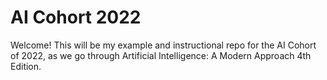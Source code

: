 # AI Cohort 2022

Welcome! This will be my example and instructional repo for the AI Cohort of 2022, as we go through Artificial Intelligence: A Modern Approach 4th Edition. 

